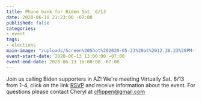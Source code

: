 ```yaml
---
title: Phone bank for Biden Sat. 6/13
date: 2020-06-10 21:23:00 -07:00
published: false
categories:
- event
tags:
- elections
main-image: "/uploads/Screen%20Shot%202020-05-23%20at%2012.30.23%20PM-f8e209.png"
event-start-date: 2020-06-13 13:00:00 -07:00
event-end-date: 2020-06-13 16:00:00 -07:00
---
```


Join us calling Biden supporters in AZ! We're meeting Virtually Sat. 6/13 from 1-4, click on the link [RSVP](https://docs.google.com/forms/d/e/1FAIpQLScMZi69Gx2SNpSOaufNXkq6qG3UELt1i0Eqm55q08CzqMRzmQ/viewform) and receive information about the event.  For questions please contact Cheryl at clfippen@gmail.com